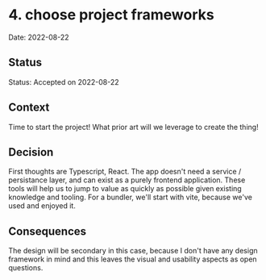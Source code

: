 # 4. choose project frameworks

Date: 2022-08-22

## Status

Status: Accepted on 2022-08-22  


## Context

Time to start the project! What prior art will we leverage to create the thing!

## Decision

First thoughts are Typescript, React. The app doesn't need a service / persistance layer, and can exist as a purely frontend application. These tools will help us to jump to value as quickly as possible given existing knowledge and tooling. For a bundler, we'll start with vite, because we've used and enjoyed it.

## Consequences

The design will be secondary in this case, because I don't have any design framework in mind and this leaves the visual and usability aspects as open questions.
